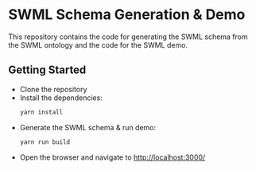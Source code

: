 # SWML Schema Generation & Demo

This repository contains the code for generating the SWML schema from the SWML ontology and the code for the SWML demo.

## Getting Started

- Clone the repository
- Install the dependencies: 
    ```bash
    yarn install
    ```
- Generate the SWML schema & run demo:
    ```bash
    yarn run build
    ```
- Open the browser and navigate to [http://localhost:3000/](http://localhost:3000/)

  
